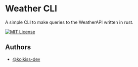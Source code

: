 
# Weather CLI

A simple CLI to make queries to the WeatherAPI written in rust.



[![MIT License](https://img.shields.io/badge/License-MIT-green.svg)](https://choosealicense.com/licenses/mit/)


## Authors

- [@koikiss-dev](https://github.com/koikiss-dev)

